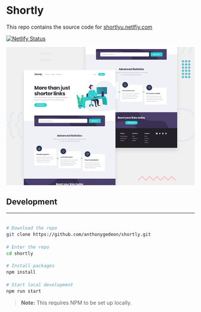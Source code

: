 # Shortly

This repo contains the source code for <a href="https://shortlyu.netlify.app/">shortlyu.netlfiy.com</a>

[![Netlify Status](https://api.netlify.com/api/v1/badges/95adb953-f487-44ed-a933-019f769b3c32/deploy-status)](https://app.netlify.com/sites/shortlyulr/deploys)

![Design preview for the Shortly URL shortening API coding challenge](./design/desktop-preview.jpg)

## Development

---

```sh

# Download the repo
git clone https://github.com/anthonygedeon/shortly.git

# Enter the repo
cd shortly

# Install packages
npm install

# Start local development
npm run start

```

> **Note:** This requires NPM to be set up locally.

